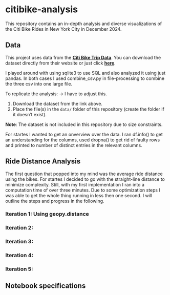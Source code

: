 # citibike-analysis
This repository contains an in-depth analysis and diverse visualizations of the Citi Bike Rides in New York City in December 2024.


## Data

This project uses data from the **[Citi Bike Trip Data](https://citibikenyc.com/system-data)**. You can download the dataset directly from their website or just click **[here](https://s3.amazonaws.com/tripdata/202412-citibike-tripdata.zip)**.

I played around with using sqlite3 to use SQL and also analyzed it using just pandas. In both cases I used combine_csv.py in file-processing to combine the three csv into one large file.

To replicate the analysis: -> I have to adjust this.
1. Download the dataset from the link above.
2. Place the file(s) in the `data/` folder of this repository (create the folder if it doesn’t exist).

**Note**: The dataset is not included in this repository due to size constraints.

For startes I wanted to get an onverview over the data. I ran df.info() to get an understanding for the columns, used dropna() to get rid of faulty rows and printed to number of distinct entries in the relevant columns.

## Ride Distance Analysis

The first question that popped into my mind was the average ride distance using the bikes. For startes I decided to go with the straight-line distance to minimize complexity. Still, with my first implementation I ran into a computation time of over three minutes. Due to some optimization steps I was able to get the whole thing running in less then one second. I will outline the steps and progress in the following.

### Iteration 1: Using geopy.distance

### Iteration 2:

### Iteration 3:

### Iteration 4:

### Iteration 5:

## Notebook specifications
